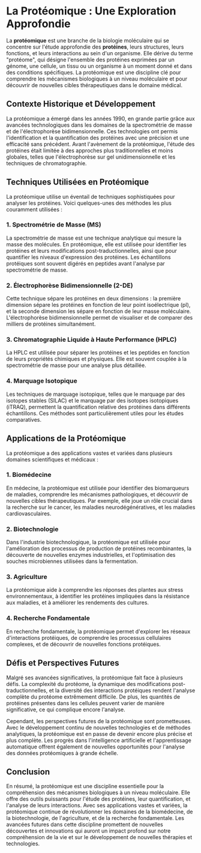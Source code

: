 # La Protéomique : Une Exploration Approfondie

La **protéomique** est une branche de la biologie moléculaire qui se concentre sur l'étude approfondie des **protéines**, leurs structures, leurs fonctions, et leurs interactions au sein d'un organisme. Elle dérive du terme "protéome", qui désigne l'ensemble des protéines exprimées par un génome, une cellule, un tissu ou un organisme à un moment donné et dans des conditions spécifiques. La protéomique est une discipline clé pour comprendre les mécanismes biologiques à un niveau moléculaire et pour découvrir de nouvelles cibles thérapeutiques dans le domaine médical.

## Contexte Historique et Développement

La protéomique a émergé dans les années 1990, en grande partie grâce aux avancées technologiques dans les domaines de la spectrométrie de masse et de l'électrophorèse bidimensionnelle. Ces technologies ont permis l'identification et la quantification des protéines avec une précision et une efficacité sans précédent. Avant l'avènement de la protéomique, l'étude des protéines était limitée à des approches plus traditionnelles et moins globales, telles que l'électrophorèse sur gel unidimensionnelle et les techniques de chromatographie.

## Techniques Utilisées en Protéomique

La protéomique utilise un éventail de techniques sophistiquées pour analyser les protéines. Voici quelques-unes des méthodes les plus couramment utilisées :

### 1. **Spectrométrie de Masse (MS)**

La spectrométrie de masse est une technique analytique qui mesure la masse des molécules. En protéomique, elle est utilisée pour identifier les protéines et leurs modifications post-traductionnelles, ainsi que pour quantifier les niveaux d'expression des protéines. Les échantillons protéiques sont souvent digérés en peptides avant l'analyse par spectrométrie de masse.

### 2. **Électrophorèse Bidimensionnelle (2-DE)**

Cette technique sépare les protéines en deux dimensions : la première dimension sépare les protéines en fonction de leur point isoélectrique (pI), et la seconde dimension les sépare en fonction de leur masse moléculaire. L'électrophorèse bidimensionnelle permet de visualiser et de comparer des milliers de protéines simultanément.

### 3. **Chromatographie Liquide à Haute Performance (HPLC)**

La HPLC est utilisée pour séparer les protéines et les peptides en fonction de leurs propriétés chimiques et physiques. Elle est souvent couplée à la spectrométrie de masse pour une analyse plus détaillée.

### 4. **Marquage Isotopique**

Les techniques de marquage isotopique, telles que le marquage par des isotopes stables (SILAC) et le marquage par des isotopes isotopiques (iTRAQ), permettent la quantification relative des protéines dans différents échantillons. Ces méthodes sont particulièrement utiles pour les études comparatives.

## Applications de la Protéomique

La protéomique a des applications vastes et variées dans plusieurs domaines scientifiques et médicaux :

### 1. **Biomédecine**

En médecine, la protéomique est utilisée pour identifier des biomarqueurs de maladies, comprendre les mécanismes pathologiques, et découvrir de nouvelles cibles thérapeutiques. Par exemple, elle joue un rôle crucial dans la recherche sur le cancer, les maladies neurodégénératives, et les maladies cardiovasculaires.

### 2. **Biotechnologie**

Dans l'industrie biotechnologique, la protéomique est utilisée pour l'amélioration des processus de production de protéines recombinantes, la découverte de nouvelles enzymes industrielles, et l'optimisation des souches microbiennes utilisées dans la fermentation.

### 3. **Agriculture**

La protéomique aide à comprendre les réponses des plantes aux stress environnementaux, à identifier les protéines impliquées dans la résistance aux maladies, et à améliorer les rendements des cultures.

### 4. **Recherche Fondamentale**

En recherche fondamentale, la protéomique permet d'explorer les réseaux d'interactions protéiques, de comprendre les processus cellulaires complexes, et de découvrir de nouvelles fonctions protéiques.

## Défis et Perspectives Futures

Malgré ses avancées significatives, la protéomique fait face à plusieurs défis. La complexité du protéome, la dynamique des modifications post-traductionnelles, et la diversité des interactions protéiques rendent l'analyse complète du protéome extrêmement difficile. De plus, les quantités de protéines présentes dans les cellules peuvent varier de manière significative, ce qui complique encore l'analyse.

Cependant, les perspectives futures de la protéomique sont prometteuses. Avec le développement continu de nouvelles technologies et de méthodes analytiques, la protéomique est en passe de devenir encore plus précise et plus complète. Les progrès dans l'intelligence artificielle et l'apprentissage automatique offrent également de nouvelles opportunités pour l'analyse des données protéomiques à grande échelle.

## Conclusion

En résumé, la protéomique est une discipline essentielle pour la compréhension des mécanismes biologiques à un niveau moléculaire. Elle offre des outils puissants pour l'étude des protéines, leur quantification, et l'analyse de leurs interactions. Avec ses applications vastes et variées, la protéomique continue de révolutionner les domaines de la biomédecine, de la biotechnologie, de l'agriculture, et de la recherche fondamentale. Les avancées futures dans cette discipline promettent de nouvelles découvertes et innovations qui auront un impact profond sur notre compréhension de la vie et sur le développement de nouvelles thérapies et technologies.